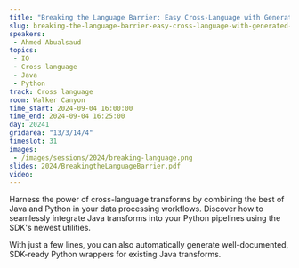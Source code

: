 ```yaml
---
title: "Breaking the Language Barrier: Easy Cross-Language with Generated Python Wrappers"
slug: breaking-the-language-barrier-easy-cross-language-with-generated-python-wrappers
speakers:
 - Ahmed Abualsaud
topics:
 - IO
 - Cross language
 - Java
 - Python
track: Cross language
room: Walker Canyon
time_start: 2024-09-04 16:00:00
time_end: 2024-09-04 16:25:00
day: 20241
gridarea: "13/3/14/4"
timeslot: 31
images:
 - /images/sessions/2024/breaking-language.png 
slides: 2024/BreakingtheLanguageBarrier.pdf
video: 
---
```


Harness the power of cross-language transforms by combining the best of Java and Python in your data processing workflows. Discover how to seamlessly integrate Java transforms into your Python pipelines using the SDK's newest utilities. 

With just a few lines, you can also automatically generate well-documented, SDK-ready Python wrappers for existing Java transforms.